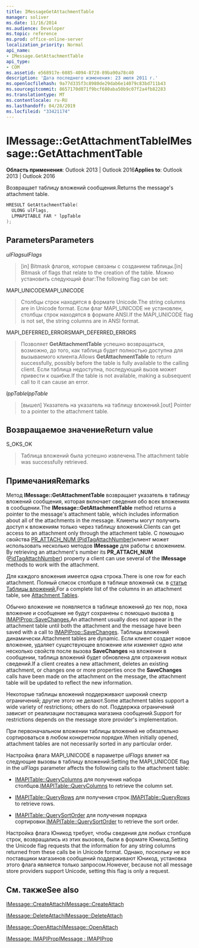 ```yaml
---
title: IMessageGetAttachmentTable
manager: soliver
ms.date: 11/16/2014
ms.audience: Developer
ms.topic: reference
ms.prod: office-online-server
localization_priority: Normal
api_name:
- IMessage.GetAttachmentTable
api_type:
- COM
ms.assetid: e568917e-6085-4094-8728-89ba90a78c40
description: 'Дата последнего изменения: 23 июля 2011 г.'
ms.openlocfilehash: 9a77d335f3c8980de29dab6e14079c83bd711b43
ms.sourcegitcommit: 8657170d071f9bcf680aba50b9c07f2a4fb82283
ms.translationtype: MT
ms.contentlocale: ru-RU
ms.lasthandoff: 04/28/2019
ms.locfileid: "33421174"
---
```

# <a name="imessagegetattachmenttable"></a><span data-ttu-id="2c972-103">IMessage::GetAttachmentTable</span><span class="sxs-lookup"><span data-stu-id="2c972-103">IMessage::GetAttachmentTable</span></span>

  
  
<span data-ttu-id="2c972-104">**Область применения**: Outlook 2013 | Outlook 2016</span><span class="sxs-lookup"><span data-stu-id="2c972-104">**Applies to**: Outlook 2013 | Outlook 2016</span></span> 
  
<span data-ttu-id="2c972-105">Возвращает таблицу вложений сообщения.</span><span class="sxs-lookup"><span data-stu-id="2c972-105">Returns the message's attachment table.</span></span>
  
```cpp
HRESULT GetAttachmentTable(
  ULONG ulFlags,
  LPMAPITABLE FAR * lppTable
);
```

## <a name="parameters"></a><span data-ttu-id="2c972-106">Parameters</span><span class="sxs-lookup"><span data-stu-id="2c972-106">Parameters</span></span>

 <span data-ttu-id="2c972-107">_ulFlags_</span><span class="sxs-lookup"><span data-stu-id="2c972-107">_ulFlags_</span></span>
  
> <span data-ttu-id="2c972-108">[in] Bitmask флагов, которые связаны с созданием таблицы.</span><span class="sxs-lookup"><span data-stu-id="2c972-108">[in] Bitmask of flags that relate to the creation of the table.</span></span> <span data-ttu-id="2c972-109">Можно установить следующий флаг:</span><span class="sxs-lookup"><span data-stu-id="2c972-109">The following flag can be set:</span></span> 
    
<span data-ttu-id="2c972-110">MAPI_UNICODE</span><span class="sxs-lookup"><span data-stu-id="2c972-110">MAPI_UNICODE</span></span> 
  
> <span data-ttu-id="2c972-111">Столбцы строк находятся в формате Unicode.</span><span class="sxs-lookup"><span data-stu-id="2c972-111">The string columns are in Unicode format.</span></span> <span data-ttu-id="2c972-112">Если флаг MAPI_UNICODE не установлен, столбцы строк находятся в формате ANSI.</span><span class="sxs-lookup"><span data-stu-id="2c972-112">If the MAPI_UNICODE flag is not set, the string columns are in ANSI format.</span></span>
    
<span data-ttu-id="2c972-113">MAPI_DEFERRED_ERRORS</span><span class="sxs-lookup"><span data-stu-id="2c972-113">MAPI_DEFERRED_ERRORS</span></span> 
  
> <span data-ttu-id="2c972-114">Позволяет **GetAttachmentTable** успешно возвращаться, возможно, до того, как таблица будет полностью доступна для вызываемого клиента.</span><span class="sxs-lookup"><span data-stu-id="2c972-114">Allows **GetAttachmentTable** to return successfully, possibly before the table is fully available to the calling client.</span></span> <span data-ttu-id="2c972-115">Если таблица недоступна, последующий вызов может привести к ошибке.</span><span class="sxs-lookup"><span data-stu-id="2c972-115">If the table is not available, making a subsequent call to it can cause an error.</span></span> 
    
 <span data-ttu-id="2c972-116">_lppTable_</span><span class="sxs-lookup"><span data-stu-id="2c972-116">_lppTable_</span></span>
  
> <span data-ttu-id="2c972-117">[вышел] Указатель на указатель на таблицу вложений.</span><span class="sxs-lookup"><span data-stu-id="2c972-117">[out] Pointer to a pointer to the attachment table.</span></span>
    
## <a name="return-value"></a><span data-ttu-id="2c972-118">Возвращаемое значение</span><span class="sxs-lookup"><span data-stu-id="2c972-118">Return value</span></span>

<span data-ttu-id="2c972-119">S_OK</span><span class="sxs-lookup"><span data-stu-id="2c972-119">S_OK</span></span> 
  
> <span data-ttu-id="2c972-120">Таблица вложений была успешно извлечена.</span><span class="sxs-lookup"><span data-stu-id="2c972-120">The attachment table was successfully retrieved.</span></span>
    
## <a name="remarks"></a><span data-ttu-id="2c972-121">Примечания</span><span class="sxs-lookup"><span data-stu-id="2c972-121">Remarks</span></span>

<span data-ttu-id="2c972-122">Метод **IMessage::GetAttachmentTable** возвращает указатель в таблицу вложений сообщения, которая включает сведения обо всех вложениях в сообщении.</span><span class="sxs-lookup"><span data-stu-id="2c972-122">The **IMessage::GetAttachmentTable** method returns a pointer to the message's attachment table, which includes information about all of the attachments in the message.</span></span> <span data-ttu-id="2c972-123">Клиенты могут получить доступ к вложениям только через таблицу вложений.</span><span class="sxs-lookup"><span data-stu-id="2c972-123">Clients can get access to an attachment only through the attachment table.</span></span> <span data-ttu-id="2c972-124">С помощью свойства [PR_ATTACH_NUM (PidTagAttachNumber)](pidtagattachnumber-canonical-property.md)клиент может использовать несколько методов **IMessage** для работы с вложением. </span><span class="sxs-lookup"><span data-stu-id="2c972-124">By retrieving an attachment's number its **PR_ATTACH_NUM** ([PidTagAttachNumber](pidtagattachnumber-canonical-property.md)) property a client can use several of the **IMessage** methods to work with the attachment.</span></span> 
  
<span data-ttu-id="2c972-125">Для каждого вложения имеется одна строка.</span><span class="sxs-lookup"><span data-stu-id="2c972-125">There is one row for each attachment.</span></span> <span data-ttu-id="2c972-126">Полный список столбцов в таблице вложений см. в [статье Таблицы вложений.](attachment-tables.md)</span><span class="sxs-lookup"><span data-stu-id="2c972-126">For a complete list of the columns in an attachment table, see [Attachment Tables](attachment-tables.md).</span></span>
  
<span data-ttu-id="2c972-127">Обычно вложение не появляется в таблице вложений до тех пор, пока вложение и сообщение не будут сохранены с помощью вызова [в IMAPIProp::SaveChanges.](imapiprop-savechanges.md)</span><span class="sxs-lookup"><span data-stu-id="2c972-127">An attachment usually does not appear in the attachment table until both the attachment and the message have been saved with a call to [IMAPIProp::SaveChanges](imapiprop-savechanges.md).</span></span> <span data-ttu-id="2c972-128">Таблицы вложений динамически.</span><span class="sxs-lookup"><span data-stu-id="2c972-128">Attachment tables are dynamic.</span></span> <span data-ttu-id="2c972-129">Если клиент создает новое вложение, удаляет существующее вложение или изменяет одно или несколько свойств после вызова **SaveChanges** на вложении в сообщении, таблица вложений будет обновлена для отражения новых сведений.</span><span class="sxs-lookup"><span data-stu-id="2c972-129">If a client creates a new attachment, deletes an existing attachment, or changes one or more properties once the **SaveChanges** calls have been made on the attachment on the message, the attachment table will be updated to reflect the new information.</span></span> 
  
<span data-ttu-id="2c972-130">Некоторые таблицы вложений поддерживают широкий спектр ограничений; другие этого не делают.</span><span class="sxs-lookup"><span data-stu-id="2c972-130">Some attachment tables support a wide variety of restrictions; others do not.</span></span> <span data-ttu-id="2c972-131">Поддержка ограничений зависит от реализации поставщика магазина сообщений.</span><span class="sxs-lookup"><span data-stu-id="2c972-131">Support for restrictions depends on the message store provider's implementation.</span></span> 
  
<span data-ttu-id="2c972-132">При первоначальном вложении таблицы вложений не обязательно сортироваться в любом конкретном порядке.</span><span class="sxs-lookup"><span data-stu-id="2c972-132">When initially opened, attachment tables are not necessarily sorted in any particular order.</span></span> 
  
<span data-ttu-id="2c972-133">Настройка флага MAPI_UNICODE в параметре  _ulFlags_ влияет на следующие вызовы в таблицу вложений:</span><span class="sxs-lookup"><span data-stu-id="2c972-133">Setting the MAPI_UNICODE flag in the  _ulFlags_ parameter affects the following calls to the attachment table:</span></span> 
  
- <span data-ttu-id="2c972-134">[IMAPITable::QueryColumns](imapitable-querycolumns.md) для получения набора столбцов.</span><span class="sxs-lookup"><span data-stu-id="2c972-134">[IMAPITable::QueryColumns](imapitable-querycolumns.md) to retrieve the column set.</span></span> 
    
- <span data-ttu-id="2c972-135">[IMAPITable::QueryRows](imapitable-queryrows.md) для получения строк.</span><span class="sxs-lookup"><span data-stu-id="2c972-135">[IMAPITable::QueryRows](imapitable-queryrows.md) to retrieve rows.</span></span> 
    
- <span data-ttu-id="2c972-136">[IMAPITable::QuerySortOrder](imapitable-querysortorder.md) для получения порядка сортировки.</span><span class="sxs-lookup"><span data-stu-id="2c972-136">[IMAPITable::QuerySortOrder](imapitable-querysortorder.md) to retrieve the sort order.</span></span> 
    
<span data-ttu-id="2c972-137">Настройка флага Юникод требует, чтобы сведения для любых столбцов строк, возвращались из этих вызовов, были в формате Юникод.</span><span class="sxs-lookup"><span data-stu-id="2c972-137">Setting the Unicode flag requests that the information for any string columns returned from these calls be in Unicode format.</span></span> <span data-ttu-id="2c972-138">Однако, поскольку не все поставщики магазинов сообщений поддерживают Юникод, установка этого флага является только запросом.</span><span class="sxs-lookup"><span data-stu-id="2c972-138">However, because not all message store providers support Unicode, setting this flag is only a request.</span></span>
  
## <a name="see-also"></a><span data-ttu-id="2c972-139">См. также</span><span class="sxs-lookup"><span data-stu-id="2c972-139">See also</span></span>



[<span data-ttu-id="2c972-140">IMessage::CreateAttach</span><span class="sxs-lookup"><span data-stu-id="2c972-140">IMessage::CreateAttach</span></span>](imessage-createattach.md)
  
[<span data-ttu-id="2c972-141">IMessage::DeleteAttach</span><span class="sxs-lookup"><span data-stu-id="2c972-141">IMessage::DeleteAttach</span></span>](imessage-deleteattach.md)
  
[<span data-ttu-id="2c972-142">IMessage::OpenAttach</span><span class="sxs-lookup"><span data-stu-id="2c972-142">IMessage::OpenAttach</span></span>](imessage-openattach.md)
  
[<span data-ttu-id="2c972-143">IMessage: IMAPIProp</span><span class="sxs-lookup"><span data-stu-id="2c972-143">IMessage : IMAPIProp</span></span>](imessageimapiprop.md)

